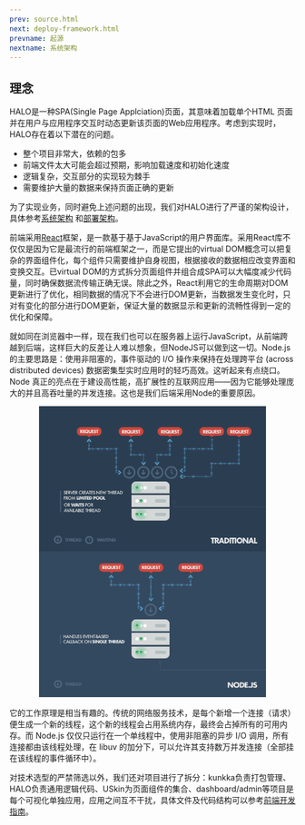```yaml
---
prev: source.html
next: deploy-framework.html
prevname: 起源
nextname: 系统架构
---
```

## 理念

HALO是一种SPA(Single Page Applciation)页面，其意味着加载单个HTML 页面并在用户与应用程序交互时动态更新该页面的Web应用程序。考虑到实现时，HALO存在着以下潜在的问题。

* 整个项目非常大，依赖的包多
* 前端文件太大可能会超过预期，影响加载速度和初始化速度
* 逻辑复杂，交互部分的实现较为棘手
* 需要维护大量的数据来保持页面正确的更新

为了实现业务，同时避免上述问题的出现，我们对HALO进行了严谨的架构设计，具体参考[系统架构](/framework/system-framework.html) 和[部署架构](/framework/deploy-framework.html)。

前端采用[React](https://facebook.github.io/react/)框架，是一款基于基于JavaScript的用户界面库。采用React库不仅仅是因为它是最流行的前端框架之一，而是它提出的virtual DOM概念可以把复杂的界面组件化，每个组件只需要维护自身视图，根据接收的数据相应改变界面和变换交互。已virtual DOM的方式拆分页面组件并组合成SPA可以大幅度减少代码量，同时确保数据流传输正确无误。除此之外，React利用它的生命周期对DOM更新进行了优化，相同数据的情况下不会进行DOM更新，当数据发生变化时，只对有变化的部分进行DOM更新，保证大量的数据显示和更新的流畅性得到一定的优化和保障。

就如同在浏览器中一样，现在我们也可以在服务器上运行JavaScript，从前端跨越到后端，这样巨大的反差让人难以想象，但NodeJS可以做到这一切。Node.js 的主要思路是：使用非阻塞的，事件驱动的 I/O 操作来保持在处理跨平台 (across distributed devices) 数据密集型实时应用时的轻巧高效。这听起来有点绕口。Node 真正的亮点在于建设高性能，高扩展性的互联网应用——因为它能够处理庞大的并且高吞吐量的并发连接。这也是我们后端采用Node的重要原因。

<!-- ![idea](/img/framework/nodejs_flow.png) -->
<p style="text-align: center">
  <img src="/img/framework/nodejs_flow.png" style="width: 400px; max-width: 100%">
</p>

它的工作原理是相当有趣的。传统的网络服务技术，是每个新增一个连接（请求）便生成一个新的线程，这个新的线程会占用系统内存，最终会占掉所有的可用内存。而 Node.js 仅仅只运行在一个单线程中，使用非阻塞的异步 I/O 调用，所有连接都由该线程处理，在 libuv 的加分下，可以允许其支持数万并发连接（全部挂在该线程的事件循环中）。

对技术选型的严禁筛选以外，我们还对项目进行了拆分：kunkka负责打包管理、HALO负责通用逻辑代码、USkin为页面组件的集合、dashboard/admin等项目是每个可视化单独应用，应用之间互不干扰，具体文件及代码结构可以参考[前端开发指南](/framework/system-framework.html)。